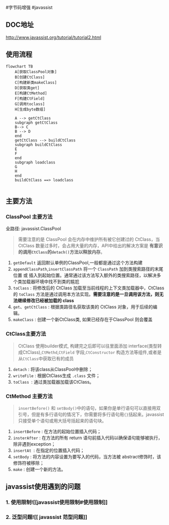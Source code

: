 #字节码增强 #javassist

## DOC地址

http://www.javassist.org/tutorial/tutorial2.html

## 使用流程

```mermaid
flowchart TB
	A[获取ClassPool对象]
	B[创建CtClass]
	C[构建新类makeClass]
	D[获取类get]
	E[构建CtMethod]
	F[构建CtField]
	G[调用toclass]
	H[生成byte数组]
	
	A --> getCtClass
	subgraph getCtClass
    B--> C
    B --> D
    end		
    getCtClass --> buildCtClass
    subgraph buildCtClass
    E  
    F
    end    
	subgraph loadclass
	G
	H
	end
	buildCtClass ==> loadclass
	
```

## 主要方法

### ClassPool 主要方法

全路径: javassist.ClassPool

> 需要注意的是 ClassPool 会在内存中维护所有被它创建过的 CtClass，当 CtClass 数量过多时，会占用大量的内存，API中给出的解决方案是 **有意识的调用`CtClass`的`detach()`方法以释放内存**。

1. `getDefault` 返回默认单例的ClassPool,一般都是通过这个方法构建
2. `appendClassPath`,`insertClassPath` 将一个 `ClassPath` 加到类搜索路径的末尾位置 或 插入到起始位置。通常通过该方法写入额外的类搜索路径，以解决多个类加载器环境中找不到类的尴尬
3. `toClass` : 将修改后的 CtClass 加载至当前线程的上下文类加载器中，CtClass 的 `toClass` 方法是通过调用本方法实现。**需要注意的是一旦调用该方法，则无法继续修改已经被加载的 class**
4. `get`、`getCtClass` : 根据类路径名获取该类的 CtClass 对象，用于后续的编辑。
5. `makeClass` : 创建一个新CtClass类, 如果已经存在于ClassPool 则会覆盖

### CtClass主要方法

> CtClass 使用builder模式, 构建完之后即可以往里面添加 interface(类型转成CtClass),`CtMethd`,`CtField` 字段,`CtConstructor` 构造方法等组件,或者是从`CtClass`中获取已有的成员

1.  `detach` : 将该class从ClassPool中删除；
2.  `writeFile` : 根据CtClass生成 `.class` 文件；
3.  `toClass `: 通过类加载器加载该CtClass。

### CtMethod 主要方法

>  `insertBefore()` 和 `setBody()`中的语句，如果你是单行语句可以直接用双引号，但是有多行语句的情况下，你需要将多行语句用`{}`括起来。javassist只接受单个语句或用大括号括起来的语句块。

1. `insertBefore` : 在方法的起始位置插入代码；
2. `insterAfter` : 在方法的所有 return 语句前插入代码以确保语句能够被执行，除非遇到exception；
3. `insertAt `: 在指定的位置插入代码；
4. `setBody` : 将方法的内容设置为要写入的代码，当方法被 abstract修饰时，该修饰符被移除；
5.  `make` : 创建一个新的方法。

## javassist使用遇到的问题

### 1. 使用限制![[javassist使用限制#使用限制]]
### 2.  泛型问题![[ javassist 范型问题]]